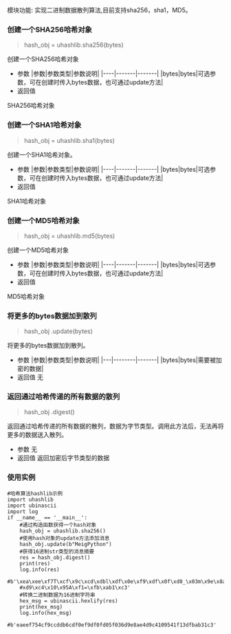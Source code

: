 模块功能: 实现二进制数据散列算法,目前支持sha256，sha1，MD5。
### 创建一个SHA256哈希对象
>​hash_obj = uhashlib.sha256(bytes)

创建一个SHA256哈希对象

- 参数
|参数|参数类型|参数说明|
|----|-------|-------|
|bytes|bytes|可选参数，可在创建时传入bytes数据，也可通过update方法|
- 返回值

SHA256哈希对象

### 创建一个SHA1哈希对象
>hash_obj = uhashlib.sha1(bytes)

创建一个SHA1哈希对象。
- 参数
|参数|参数类型|参数说明|
|----|-------|-------|
|bytes|bytes|可选参数，可在创建时传入bytes数据，也可通过update方法|
- 返回值

SHA1哈希对象

### 创建一个MD5哈希对象
>hash_obj = uhashlib.md5(bytes)

创建一个MD5哈希对象
- 参数
|参数|参数类型|参数说明|
|----|-------|-------|
|bytes|bytes|可选参数，可在创建时传入bytes数据，也可通过update方法|
- 返回值

MD5哈希对象

### 将更多的bytes数据加到散列
>hash_obj .update(bytes)

将更多的bytes数据加到散列。
- 参数
|参数|参数类型|参数说明|
|---|--------|-------|
|bytes|bytes|需要被加密的数据| 
- 返回值
无

### 返回通过哈希传递的所有数据的散列
>hash_obj .digest()

返回通过哈希传递的所有数据的散列，数据为字节类型。调用此方法后，无法再将更多的数据送入散列。

- 参数
无
- 返回值
返回加密后字节类型的数据	

### 使用实例

	#哈希算法hashlib示例
	import uhashlib
	import ubinascii
	import log
	if __name__ == '__main__':
	    #通过构造函数获得一个hash对象
	    hash_obj = uhashlib.sha256()
	    #使用hash对象的update方法添加消息
	    hash_obj.update(b"MeigPython")
	    #获得16进制str类型的消息摘要
	    res = hash_obj.digest()
	    print(res)
	    log.info(res)
	    #b'\xea\xee\xf7T\xcf\x9c\xcd\xdbl\xdf\x0e\xf9\xdf\x0f\xd0_\x03m\x9e\x8a\xe4\
	    #xd9\xc4\x10\x95A\xf1=\xfb\xab1\xc3'
	    #转换二进制数据为16进制字符串
	    hex_msg = ubinascii.hexlify(res)
	    print(hex_msg)
	    log.info(hex_msg)
		#b'eaeef754cf9ccddb6cdf0ef9df0fd05f036d9e8ae4d9c4109541f13dfbab31c3'
